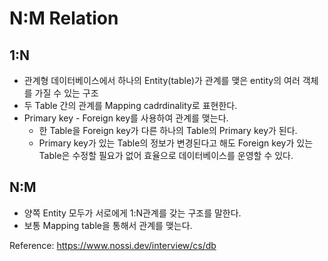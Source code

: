 # N:M Relation

## 1:N

- 관계형 데이터베이스에서 하나의 Entity(table)가 관계를 맺은 entity의 여러 객체를 가질 수 있는 구조
- 두 Table 간의 관계를 Mapping cadrdinality로 표현한다.
- Primary key - Foreign key를 사용하여 관계를 맺는다.
    - 한 Table을 Foreign key가 다른 하나의 Table의 Primary key가 된다.
    - Primary key가 있는 Table의 정보가 변경된다고 해도 Foreign key가 있는 Table은 수정할 필요가 없어 효율으로 데이터베이스를 운영할 수 있다.

## N:M

- 양쪽 Entity 모두가 서로에게 1:N관계를 갖는 구조를 말한다.
- 보통 Mapping table을 통해서 관계를 맺는다.

  
Reference: https://www.nossi.dev/interview/cs/db
